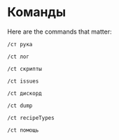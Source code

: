 # Команды

Here are the commands that matter:
```
/ст рука
```
```
/ct лог
```
```
/ct скрипты
```
```
/ct issues
```
```
/ct дискорд
```
```
/ct dump
```
```
/ct recipeTypes
```
```
/ct помощь
```
